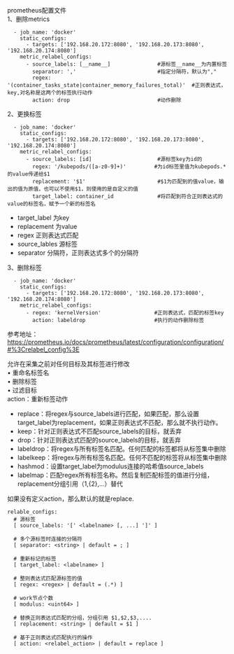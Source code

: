 prometheus配置文件  
1、删除metrics  
```
  - job_name: 'docker'
    static_configs:
      - targets: ['192.168.20.172:8080', '192.168.20.173:8080', '192.168.20.174:8080']
    metric_relabel_configs:
      - source_labels: [__name__]               #源标签__name__为内置标签
        separator: ','                          #指定分隔符，默认为","
        regex: '(container_tasks_state|container_memory_failures_total)'  #正则表达式，key,对名称是这两个的标签执行动作
        action: drop                            #动作删除
```  
2、更换标签  
```
  - job_name: 'docker'
    static_configs:
      - targets: ['192.168.20.172:8080', '192.168.20.173:8080', '192.168.20.174:8080']
    metric_relabel_configs:
      - source_labels: [id]                     #源标签key为id的
        regex: '/kubepods/([a-z0-9]+)'         #为id标签里值为kubepods.*的value传递给$1
        replacement: '$1'                       #$1为匹配到的值value，输出的值为原值，也可以不使用$1，则使用的是自定义的值
        target_label: container_id              #将匹配到符合正则表达式的value的标签名，赋予一个新的标签名
```  
- target_label 为key
- replacement 为value
- regex 正则表达式匹配
- source_lables 源标签
- separator 分隔符，正则表达式多个的分隔符

3、删除标签  
```
  - job_name: 'docker'
    static_configs:
      - targets: ['192.168.20.172:8080', '192.168.20.173:8080', '192.168.20.174:8080']
    metric_relabel_configs:
      - regex: 'kernelVersion'                 #正则表达式，匹配的标签key
        action: labeldrop                      #执行的动作删除标签
```  

参考地址：
https://prometheus.io/docs/prometheus/latest/configuration/configuration/#%3Crelabel_config%3E



允许在采集之前对任何目标及其标签进行修改  
• 重命名标签名  
• 删除标签  
• 过滤目标  
action：重新标签动作
- replace：将regex与source_labels进行匹配，如果匹配，那么设置target_label为replacement，如果正则表达式不匹配，那么就不执行动作。
- keep：针对正则表达式不匹配source_labels的目标，就丢弃
- drop：针对正则表达式匹配的source_labels的目标，就丢弃
- labeldrop：将regex与所有标签名匹配。任何匹配的标签都将从标签集中删除
- labelkeep：将regex与所有标签名匹配。任何不匹配的标签将从标签集中删除
- hashmod：设置target_label为modulus连接的哈希值source_labels
- labelmap：匹配regex所有标签名称。然后复制匹配标签的值进行分组，replacement分组引用（${1},${2},…）替代

如果没有定义action，那么默认的就是replace.

```
relable_configs:
  # 源标签
  [ source_labels: '[' <labelname> [, ...] ']' ]
  
  # 多个源标签时连接的分隔符
  [ separator: <string> | default = ; ]
  
  # 重新标记的标签
  [ target_label: <labelname> ]
  
  # 整则表达式匹配源标签的值
  [ regex: <regex> | default = (.*) ]
  
  # work节点个数
  [ modulus: <uint64> ]
  
  # 替换正则表达式匹配的分组，分组引用 $1,$2,$3,....
  [ replacement: <string> | default = $1 ]
  
  # 基于正则表达式匹配执行的操作
  [ action: <relabel_action> | default = replace ]
```  
